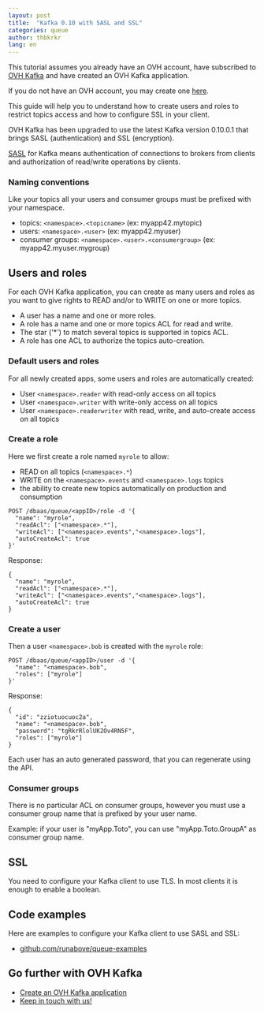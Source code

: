 ```yaml
---
layout: post
title:  "Kafka 0.10 with SASL and SSL"
categories: queue
author: thbkrkr
lang: en
---
```


This tutorial assumes you already have an OVH account, have subscribed to [OVH Kafka](https://www.runabove.com/dbaas-queue.xml)
and have created an OVH Kafka application.

If you do not have an OVH account, you may create one [here](https://www.ovh.com/fr/support/new_nic.xml).

This guide will help you to understand how to create users and roles to restrict topics access and how to configure SSL in your client.

OVH Kafka has been upgraded to use the latest Kafka version 0.10.0.1 that brings SASL (authentication) and SSL (encryption).

[SASL](https://fr.wikipedia.org/wiki/Simple_Authentication_and_Security_Layer) for Kafka means authentication of connections to brokers from clients and authorization of read/write operations by clients.

### Naming conventions

Like your topics all your users and consumer groups must be prefixed with your namespace.

- topics: `<namespace>.<topicname>` (ex: myapp42.mytopic)
- users: `<namespace>.<user>` (ex: myapp42.myuser)
- consumer groups: `<namespace>.<user>.<consumergroup>` (ex: myapp42.myuser.mygroup)

## Users and roles

For each OVH Kafka application, you can create as many users and roles as you want
to give rights to READ and/or to WRITE on one or more topics.

  - A user has a name and one or more roles.
  - A role has a name and one or more topics ACL for read and write.
  - The star ('*') to match several topics is supported in topics ACL.
  - A role has one ACL to authorize the topics auto-creation.

### Default users and roles

For all newly created apps, some users and roles are automatically created:

  - User `<namespace>.reader` with read-only access on all topics
  - User `<namespace>.writer` with write-only access on all topics
  - User `<namespace>.readerwriter` with read, write, and auto-create access on all topics

### Create a role

Here we first create a role named `myrole` to allow:

  - READ on all topics (`<namespace>.*`)
  - WRITE on the `<namespace>.events` and `<namespace>.logs` topics
  - the ability to create new topics automatically on production and consumption

```
POST /dbaas/queue/<appID>/role -d '{
  "name": "myrole",
  "readAcl": ["<namespace>.*"],
  "writeAcl": ["<namespace>.events","<namespace>.logs"],
  "autoCreateAcl": true
}'
```

Response:

```
{
  "name": "myrole",
  "readAcl": ["<namespace>.*"],
  "writeAcl": ["<namespace>.events","<namespace>.logs"],
  "autoCreateAcl": true
}
```

### Create a user

Then a user `<namespace>.bob` is created with the `myrole` role:

```
POST /dbaas/queue/<appID>/user -d '{
  "name": "<namespace>.bob",
  "roles": ["myrole"]
}'
```

Response:

```
{
  "id": "zziotuocuoc2a",
  "name": "<namespace>.bob",
  "password": "tgRkrRlolUK2Ov4RN5F",
  "roles": ["myrole"]
}
```

Each user has an auto generated password, that you can regenerate using the API.

### Consumer groups

There is no particular ACL on consumer groups, however you must use a consumer group name that is prefixed by your user name.

Example: if your user is "myApp.Toto", you can use "myApp.Toto.GroupA" as consumer group name.

## SSL

You need to configure your Kafka client to use TLS. In most clients it is enough to enable a boolean.

## Code examples

Here are examples to configure your Kafka client to use SASL and SSL:

- [github.com/runabove/queue-examples](https://github.com/runabove/queue-examples)

## Go further with OVH Kafka

- [Create an OVH Kafka application](https://www.runabove.com/dbaas-queue.xml)
- [Keep in touch with us!](mailto:dbaas.queue-subscribe@ml.ovh.net)
